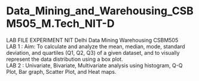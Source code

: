 # Data_Mining_and_Warehousing_CSBM505_M.Tech_NIT-D
LAB FILE EXPERIMENT NIT Delhi Data Mining Warehousing CSBM505
<br> LAB 1 : Aim: To calculate and analyze the mean, median, mode, standard deviation, and quartiles (Q1, Q2, Q3) of a given dataset, and to visually represent the data distribution using a box plot.
<br> LAB 2 : Univariate, Bivariate, Multivariate analysis using histogram, Q-Q Plot, Bar graph, Scatter Plot, and Heat maps.
